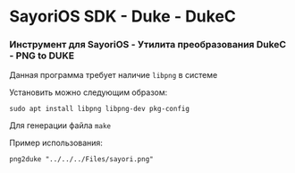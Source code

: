# SayoriOS SDK - Duke - DukeC
### Инструмент для SayoriOS - Утилита преобразования DukeC - PNG to DUKE

Данная программа требует наличие `libpng` в системе

Установить можно следующим образом:

`sudo apt install libpng libpng-dev pkg-config`

Для генерации файла `make`

Пример использования:

`png2duke "../../../Files/sayori.png"`

